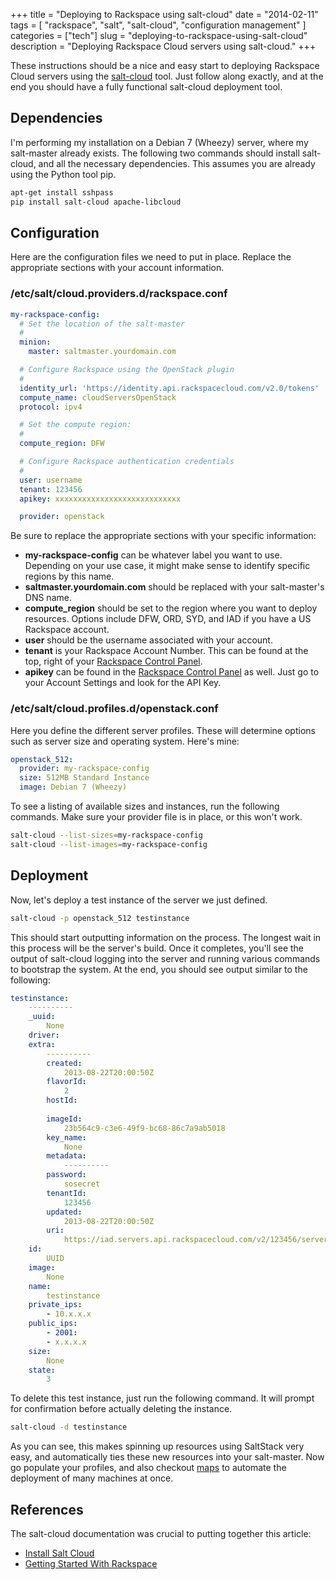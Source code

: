 +++
title = "Deploying to Rackspace using salt-cloud"
date = "2014-02-11"
tags = [ "rackspace", "salt", "salt-cloud", "configuration management" ]
categories = ["tech"]
slug = "deploying-to-rackspace-using-salt-cloud"
description = "Deploying Rackspace Cloud servers using salt-cloud."
+++

These instructions should be a nice and easy start to deploying Rackspace Cloud servers using the [salt-cloud](https://github.com/saltstack/salt-cloud) tool. Just follow along exactly, and at the end you should have a fully functional salt-cloud deployment tool.

## Dependencies

I'm performing my installation on a Debian 7 (Wheezy) server, where my salt-master already exists. The following two commands should install salt-cloud, and all the necessary dependencies. This assumes you are already using the Python tool pip.

```bash
apt-get install sshpass
pip install salt-cloud apache-libcloud
```

## Configuration

Here are the configuration files we need to put in place. Replace the appropriate sections with your account information.

### /etc/salt/cloud.providers.d/rackspace.conf

```yaml
my-rackspace-config:
  # Set the location of the salt-master
  #
  minion:
    master: saltmaster.yourdomain.com

  # Configure Rackspace using the OpenStack plugin
  #
  identity_url: 'https://identity.api.rackspacecloud.com/v2.0/tokens'
  compute_name: cloudServersOpenStack
  protocol: ipv4

  # Set the compute region:
  #
  compute_region: DFW

  # Configure Rackspace authentication credentials
  #
  user: username
  tenant: 123456
  apikey: xxxxxxxxxxxxxxxxxxxxxxxxxxxx

  provider: openstack
```

Be sure to replace the appropriate sections with your specific information:

* **my-rackspace-config** can be whatever label you want to use. Depending on your use case, it might make sense to identify specific regions by this name.
* **saltmaster.yourdomain.com** should be replaced with your salt-master's DNS name.
* **compute_region** should be set to the region where you want to deploy resources. Options include DFW, ORD, SYD, and IAD if you have a US Rackspace account.
* **user** should be the username associated with your account.
* **tenant** is your Rackspace Account Number. This can be found at the top, right of your [Rackspace Control Panel](https://mycloud.rackspace.com).
* **apikey** can be found in the [Rackspace Control Panel](https://mycloud.rackspace.com) as well. Just go to your Account Settings and look for the API Key.

### /etc/salt/cloud.profiles.d/openstack.conf

Here you define the different server profiles. These will determine options such as server size and operating system. Here's mine:

```yaml
openstack_512:
  provider: my-rackspace-config
  size: 512MB Standard Instance
  image: Debian 7 (Wheezy)
```

To see a listing of available sizes and instances, run the following commands. Make sure your provider file is in place, or this won't work.

```bash
salt-cloud --list-sizes=my-rackspace-config
salt-cloud --list-images=my-rackspace-config
```

## Deployment

Now, let's deploy a test instance of the server we just defined.

```bash
salt-cloud -p openstack_512 testinstance
```

This should start outputting information on the process. The longest wait in this process will be the server's build. Once it completes, you'll see the output of salt-cloud logging into the server and running various commands to bootstrap the system. At the end, you should see output similar to the following:

```yaml
testinstance:
    ----------
    _uuid:
        None
    driver:
    extra:
        ----------
        created:
            2013-08-22T20:00:50Z
        flavorId:
            2
        hostId:
            
        imageId:
            23b564c9-c3e6-49f9-bc68-86c7a9ab5018
        key_name:
            None
        metadata:
            ----------
        password:
            sosecret
        tenantId:
            123456
        updated:
            2013-08-22T20:00:50Z
        uri:
            https://iad.servers.api.rackspacecloud.com/v2/123456/servers/UUID
    id:
        UUID
    image:
        None
    name:
        testinstance
    private_ips:
        - 10.x.x.x
    public_ips:
        - 2001:
        - x.x.x.x
    size:
        None
    state:
        3
```

To delete this test instance, just run the following command. It will prompt for confirmation before actually deleting the instance.

```bash
salt-cloud -d testinstance
```

As you can see, this makes spinning up resources using SaltStack very easy, and automatically ties these new resources into your salt-master. Now go populate your profiles, and also checkout [maps](https://salt-cloud.readthedocs.org/en/latest/topics/map.html) to automate the deployment of many machines at once.

## References

The salt-cloud documentation was crucial to putting together this article:

* [Install Salt Cloud](https://salt-cloud.readthedocs.org/en/latest/topics/install/index.html#using-easy-install-to-install-salt-cloud)
* [Getting Started With Rackspace](https://salt-cloud.readthedocs.org/en/latest/topics/rackspace.html)
